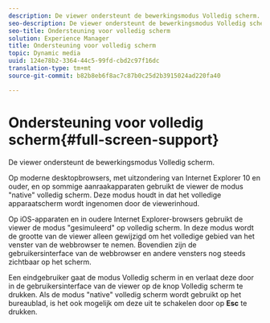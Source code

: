 ```yaml
---
description: De viewer ondersteunt de bewerkingsmodus Volledig scherm.
seo-description: De viewer ondersteunt de bewerkingsmodus Volledig scherm.
seo-title: Ondersteuning voor volledig scherm
solution: Experience Manager
title: Ondersteuning voor volledig scherm
topic: Dynamic media
uuid: 124e78b2-3364-44c5-99fd-cbd2c97f16dc
translation-type: tm+mt
source-git-commit: b82b8eb6f8ac7c87b0c25d2b3915024ad220fa40

---
```



# Ondersteuning voor volledig scherm{#full-screen-support}

De viewer ondersteunt de bewerkingsmodus Volledig scherm.

Op moderne desktopbrowsers, met uitzondering van Internet Explorer 10 en ouder, en op sommige aanraakapparaten gebruikt de viewer de modus &quot;native&quot; volledig scherm. Deze modus houdt in dat het volledige apparaatscherm wordt ingenomen door de viewerinhoud.

Op iOS-apparaten en in oudere Internet Explorer-browsers gebruikt de viewer de modus &quot;gesimuleerd&quot; op volledig scherm. In deze modus wordt de grootte van de viewer alleen gewijzigd om het volledige gebied van het venster van de webbrowser te nemen. Bovendien zijn de gebruikersinterface van de webbrowser en andere vensters nog steeds zichtbaar op het scherm.

Een eindgebruiker gaat de modus Volledig scherm in en verlaat deze door in de gebruikersinterface van de viewer op de knop Volledig scherm te drukken. Als de modus &quot;native&quot; volledig scherm wordt gebruikt op het bureaublad, is het ook mogelijk om deze uit te schakelen door op **Esc** te drukken.
